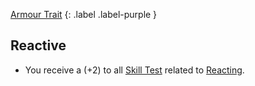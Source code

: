 
[Armour Trait](Game/Core/Armour-Traits)
{: .label .label-purple }

## Reactive
* You receive a (+2) to all [Skill Test](Game/Core/Terminology#Skill%20Test) related to [Reacting](Game/Core/Reacting).